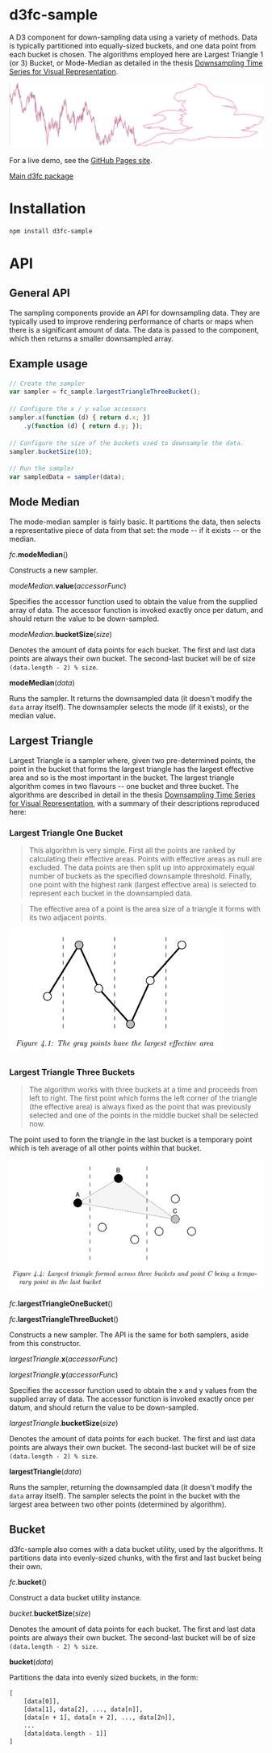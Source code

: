 # d3fc-sample

A D3 component for down-sampling data using a variety of methods. Data is typically partitioned into equally-sized buckets, and one data point from each bucket is chosen. The algorithms employed here are Largest Triangle 1 (or 3) Bucket, or Mode-Median as detailed in the thesis [Downsampling Time Series for Visual Representation](http://skemman.is/stream/get/1946/15343/37285/3/SS_MSthesis.pdf).


![d3fc sample](d3fc-sample.png)

For a live demo, see the [GitHub Pages site](http://d3fc.github.io/d3fc-sample/).

[Main d3fc package](https://github.com/ScottLogic/d3fc)

# Installation

```bash
npm install d3fc-sample
```

# API

## General API

The sampling components provide an API for downsampling data. They are typically used to improve rendering performance of charts or maps when there is a significant amount of data. The data is passed to the component, which then returns a smaller downsampled array.

## Example usage

```javascript
// Create the sampler
var sampler = fc_sample.largestTriangleThreeBucket();

// Configure the x / y value accessors
sampler.x(function (d) { return d.x; })
    .y(function (d) { return d.y; });

// Configure the size of the buckets used to downsample the data.
sampler.bucketSize(10);

// Run the sampler
var sampledData = sampler(data);
```

## Mode Median

The mode-median sampler is fairly basic. It partitions the data, then selects a representative piece of data from that set: the mode -- if it exists -- or the median.

*fc*.**modeMedian**()

Constructs a new sampler.

*modeMedian*.**value**(*accessorFunc*)

Specifies the accessor function used to obtain the value from the supplied array of data. The accessor function is invoked exactly once per datum, and should return the value to be down-sampled.

*modeMedian*.**bucketSize**(*size*)

Denotes the amount of data points for each bucket. The first and last data points are always their own bucket. The second-last bucket will be of size `(data.length - 2) % size`.

**modeMedian**(*data*)

Runs the sampler. It returns the downsampled data (it doesn't modify the `data` array itself). The downsampler selects the mode (if it exists), or the median value.

## Largest Triangle

Largest Triangle is a sampler where, given two pre-determined points, the point in the bucket that forms the largest triangle has the largest effective area and so is the most important in the bucket. The largest triangle algorithm comes in two flavours -- one bucket and three bucket. The algorithms are described in detail in the thesis [Downsampling Time Series for Visual Representation](http://skemman.is/stream/get/1946/15343/37285/3/SS_MSthesis.pdf), with a summary of their descriptions reproduced here:

### Largest Triangle One Bucket

> This algorithm is very simple. First all the points are ranked by calculating their effective areas. Points with effective areas as null are excluded. The data points are then split up into approximately equal number of buckets as the specified downsample threshold. Finally, one point with the highest rank (largest effective area) is selected to represent each bucket in the downsampled data.

> The effective area of a point is the area size of a triangle it forms with its two adjacent points.

![largest triangle one bucket illustration](largest-triangle-one-bucket.png)

### Largest Triangle Three Buckets

> The algorithm works with three buckets at a time and proceeds from left to right. The first point which forms the left corner of the triangle (the effective area) is always fixed as the point that was previously selected and one of the points in the middle bucket shall be selected now.

The point used to form the triangle in the last bucket is a temporary point which is teh average of all other points within that bucket.

![largest triangle three bucket illustration](largest-triangle-three-bucket.png)


*fc*.**largestTriangleOneBucket**()

*fc*.**largestTriangleThreeBucket**()

Constructs a new sampler. The API is the same for both samplers, aside from this constructor.

*largestTriangle*.**x**(*accessorFunc*)

*largestTriangle*.**y**(*accessorFunc*)

Specifies the accessor function used to obtain the x and y values from the supplied array of data. The accessor function is invoked exactly once per datum, and should return the value to be down-sampled.

*largestTriangle*.**bucketSize**(*size*)

Denotes the amount of data points for each bucket. The first and last data points are always their own bucket. The second-last bucket will be of size `(data.length - 2) % size`.

**largestTriangle**(*data*)

Runs the sampler, returning the downsampled data (it doesn't modify the `data` array itself). The sampler selects the point in the bucket with the largest area between two other points (determined by algorithm).

## Bucket

d3fc-sample also comes with a data bucket utility, used by the algorithms. It partitions data into evenly-sized chunks, with the first and last bucket being their own.

*fc*.**bucket**()

Construct a data bucket utility instance.

*bucket*.**bucketSize**(*size*)

Denotes the amount of data points for each bucket. The first and last data points are always their own bucket. The second-last bucket will be of size `(data.length - 2) % size`.

**bucket**(*data*)

Partitions the data into evenly sized buckets, in the form:

```
[
    [data[0]],
    [data[1], data[2], ..., data[n]],
    [data[n + 1], data[n + 2], ..., data[2n]],
    ...
    [data[data.length - 1]]
]
```

